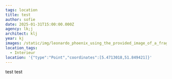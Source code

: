 ```yaml
---
tags: location
title: test
author: sofie
date: 2025-01-31T15:00:00.000Z
agency: lk;j
architect: klj
year: kj
images: /static/img/leonardo_phoenix_using_the_provided_image_of_a_fragment_from_a_1-2.jpg
location_tags:
  - Interieur
location: '{"type":"Point","coordinates":[5.4713018,51.849421]}'
---
```

test test
